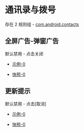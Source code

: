 # 通讯录与拨号

存在 2 规则组 - [com.android.contacts](/src/apps/com.android.contacts.ts)

## 全屏广告-弹窗广告

默认禁用 - 点击关闭

- [示例-0](https://m.gkd.li/57941037/a3ad68fc-4a2e-45e2-87d3-97ece1fceaa4)

- [快照-0](https://i.gkd.li/i/14321032)

## 更新提示

默认禁用 - 点击[取消]

- [示例-0](https://m.gkd.li/57941037/803695f8-48e1-43e8-8841-ec0288393489)

- [快照-0](https://i.gkd.li/i/14469082)
